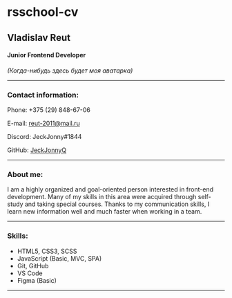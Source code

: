 # rsschool-cv
## **Vladislav Reut**
#### Junior Frontend Developer
*(Когда-нибудь здесь будет моя аватарка)*
- - -
### Contact information:
Phone: +375 (29) 848-67-06

E-mail: reut-2011@mail.ru

Discord: JeckJonny#1844

GitHub: [JeckJonnyQ](https://github.com/JeckJonnyQ)
- - -

### About me:
I am a highly organized and goal-oriented person interested in front-end development. Many of my skills in this area were acquired through self-study and taking special courses.
Thanks to my communication skills, I learn new information well and much faster when working in a team.
- - -
### Skills:
* HTML5, CSS3, SCSS
* JavaScript (Basic, MVC, SPA)
* Git, GitHub
* VS Code
* Figma (Basic)
- - -